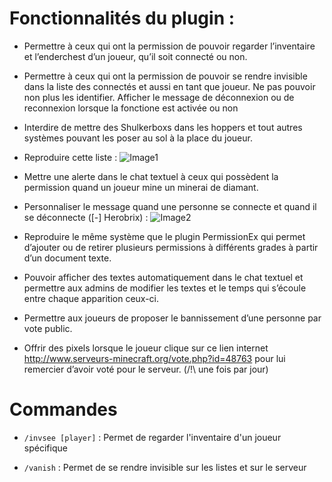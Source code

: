 # Fonctionnalités du plugin :
* Permettre à ceux qui ont la permission de pouvoir regarder l’inventaire et l’enderchest d’un joueur, qu’il soit connecté ou non.

* Permettre à ceux qui ont la permission de pouvoir se rendre invisible dans la liste des connectés et aussi en tant que joueur. Ne pas pouvoir non plus les identifier. Afficher le message de déconnexion ou de reconnexion lorsque la fonctione est activée ou non

* Interdire de mettre des Shulkerboxs dans les hoppers et tout autres systèmes pouvant les poser au sol à la place du joueur.

* Reproduire cette liste :
![Image1](https://i.gyazo.com/eafd08267664c24314b749b44b83e2c7.png)

* Mettre une alerte dans le chat textuel à ceux qui possèdent la permission quand un joueur mine un minerai de diamant.

* Personnaliser le message quand une personne se connecte et quand il se déconnecte ([-] Herobrix) :
![Image2](https://i.gyazo.com/89e5564a5ad8e58efcad5e9207bb401f.png)

* Reproduire le même système que le plugin PermissionEx qui permet d’ajouter ou de retirer plusieurs permissions à différents grades à partir d’un document texte.

* Pouvoir afficher des textes automatiquement dans le chat textuel et permettre aux admins de modifier les textes et le temps qui s’écoule entre chaque apparition ceux-ci.

* Permettre aux joueurs de proposer le bannissement d’une personne par vote public.

* Offrir des pixels lorsque le joueur clique sur ce lien internet http://www.serveurs-minecraft.org/vote.php?id=48763
pour lui remercier d’avoir voté pour le serveur. (/!\ une fois par jour)

# Commandes 

* ```/invsee [player]``` : Permet de regarder l'inventaire d'un joueur spécifique

* ```/vanish``` : Permet de se rendre invisible sur les listes et sur le serveur
